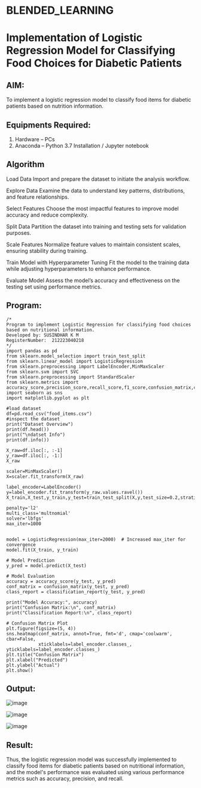 # BLENDED_LEARNING
# Implementation of Logistic Regression Model for Classifying Food Choices for Diabetic Patients

## AIM:
To implement a logistic regression model to classify food items for diabetic patients based on nutrition information.

## Equipments Required:
1. Hardware – PCs
2. Anaconda – Python 3.7 Installation / Jupyter notebook

## Algorithm
Load Data
Import and prepare the dataset to initiate the analysis workflow.

Explore Data
Examine the data to understand key patterns, distributions, and feature relationships.

Select Features
Choose the most impactful features to improve model accuracy and reduce complexity.

Split Data
Partition the dataset into training and testing sets for validation purposes.

Scale Features
Normalize feature values to maintain consistent scales, ensuring stability during training.

Train Model with Hyperparameter Tuning
Fit the model to the training data while adjusting hyperparameters to enhance performance.

Evaluate Model
Assess the model’s accuracy and effectiveness on the testing set using performance metrics. 

## Program:
```
/*
Program to implement Logistic Regression for classifying food choices based on nutritional information.
Developed by: SUSINDHAR K M
RegisterNumber:  212223040218
*/
import pandas as pd
from sklearn.model_selection import train_test_split
from sklearn.linear_model import LogisticRegression
from sklearn.preprocessing import LabelEncoder,MinMaxScaler
from sklearn.svm import SVC
from sklearn.preprocessing import StandardScaler
from sklearn.metrics import accuracy_score,precision_score,recall_score,f1_score,confusion_matrix,classification_report
import seaborn as sns
import matplotlib.pyplot as plt

#load dataset 
df=pd.read_csv("food_items.csv")
#inspect the dataset
print("Dataset Overview")
print(df.head())
print("\ndatset Info")
print(df.info())

X_raw=df.iloc[:, :-1]
y_raw=df.iloc[:, -1:]
X_raw

scaler=MinMaxScaler()
X=scaler.fit_transform(X_raw)

label_encoder=LabelEncoder()
y=label_encoder.fit_transform(y_raw.values.ravel())
X_train,X_test,y_train,y_test=train_test_split(X,y,test_size=0.2,stratify=y,random_state=123)

penalty='l2'
multi_class='multnomial'
solver='lbfgs'
max_iter=1000


model = LogisticRegression(max_iter=2000)  # Increased max_iter for convergence
model.fit(X_train, y_train)

# Model Prediction
y_pred = model.predict(X_test)

# Model Evaluation
accuracy = accuracy_score(y_test, y_pred)
conf_matrix = confusion_matrix(y_test, y_pred)
class_report = classification_report(y_test, y_pred)

print("Model Accuracy:", accuracy)
print("Confusion Matrix:\n", conf_matrix)
print("Classification Report:\n", class_report)

# Confusion Matrix Plot
plt.figure(figsize=(5, 4))
sns.heatmap(conf_matrix, annot=True, fmt='d', cmap='coolwarm', cbar=False, 
            xticklabels=label_encoder.classes_, yticklabels=label_encoder.classes_)
plt.title("Confusion Matrix")
plt.xlabel("Predicted")
plt.ylabel("Actual")
plt.show()

```
## Output:
![image](https://github.com/user-attachments/assets/0fe93a0a-50af-4acf-b01d-66073ba3a38d)

![image](https://github.com/user-attachments/assets/e96fb071-ecf4-48e8-ae29-ff3e11da496d)

![image](https://github.com/user-attachments/assets/090354ce-7648-4ce7-a6cc-9152962b6086)





## Result:
Thus, the logistic regression model was successfully implemented to classify food items for diabetic patients based on nutritional information, and the model's performance was evaluated using various performance metrics such as accuracy, precision, and recall.
